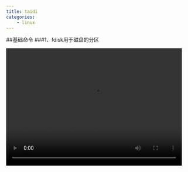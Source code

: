```yaml
---
title: taidi
categories:
	- linux
---
```

##基础命令
###1、fdisk用于磁盘的分区

<video width="480" height="320" controls>
<source src="泰迪杯/movie2.mp4">
</video>